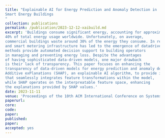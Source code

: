 ```yaml
---
title: "Explainable AI for Energy Prediction and Anomaly Detection in
Smart Energy Buildings
"
collection: publications
permalink: /publication/2023-12-12-xaibuild.md
excerpt: 'Buildings consume significant energy, accounting for approximately
40% of total energy usage worldwide. Unfortunately, on average,
commercial buildings waste around 30% of the energy they consume. In recent years, the advancement of artificial intelligence
and smart metering infrastructure has led to the emergence of datadriven methods for energy prediction and anomaly detection. These
methods provide automated decision support to building operators
in managing and preventing energy loss. Despite the advantages
of having sophisticated data-driven models, one major drawback
is their lack of transparency. This paper focuses on enhancing the
transparency of data-driven models for energy prediction and anomaly detection. The research investigates the utilization of SHapely
Additive exPlanations (SHAP), an explainable AI algorithm, to provide insights into large-scale energy prediction and anomaly detection models. Additionally, the present study introduces a framework
that seamlessly integrates feature transformations within the model,
while SHAP operates on the interpreatable feature space, enhancing
the explanations provided by SHAP values.'
date: 2023-11-11
venue: 'Proceedings of the 10th ACM International Conference on Systems for Energy-Efficient Buildings, Cities, and Transportation'
paperurl:
core:  
code: 
paper: 
published: 
paper: 
accepted: yes
---
```



    

